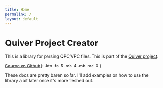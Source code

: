 ```yaml
---
title: Home
permalink: /
layout: default
---
```

# Quiver Project Creator

This is a library for parsing QPC/VPC files. This is part of the [Quiver project](https://github.com/quiverteam).

[Source on Github](https://github.com/quiverteam/qpc-parser){: .btn .fs-5 .mb-4 .mb-md-0 }

These docs are pretty baren so far. I'll add examples on how to use the library a bit
later once it's more fleshed out.
